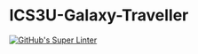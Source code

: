 # ICS3U-Galaxy-Traveller
[![GitHub's Super Linter](README.md/../../../workflows/Mr%20Coxall's%20Super%20Linter/badge.svg)](README.md/../../../actions)
